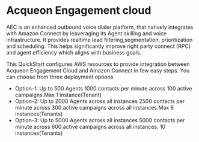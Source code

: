 # Acqueon Engagement cloud
AEC is an enhanced outbound voice dialer platform, that natively integrates with Amazon Connect by leaveraging its Agent skilling and voice infrastructure. It provides realtime lead filtering,segmentation, prioritization and scheduling. This helps significantly improve right party connect (RPC) and agent efficiency which aligns with business goals.

This QuickStart configures AWS resources to provide integration between Acqueon Engagement Cloud and Amazon Connect in few easy steps.
You can choose from three deployment options 

- Option-1: Up to 500 Agents 1000 contacts per minute across 100 active campaigns.Max 1 instance(Tenant)
- Option-2: Up to 2000 Agents across all instances 2500 contacts per minute across 300 active campaigns across all instances.Max 6 instances(Tenants)
- Option-3: Up to 5000 Agents across all instances 5000 contacts per minute across 600 active campaigns across all instances. 10 instances(Tenants)
